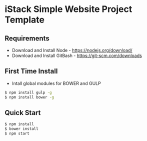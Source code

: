 # iStack Simple Website Project Template

## Requirements

- Download and Install Node - https://nodejs.org/download/
- Download and Install GitBash - https://git-scm.com/downloads

## First Time Install
- Intall global modules for BOWER and GULP
```bash
$ npm install gulp -g
$ npm install bower -g
```


## Quick Start
 
```bash
$ npm install
$ bower install
$ npm start
```

